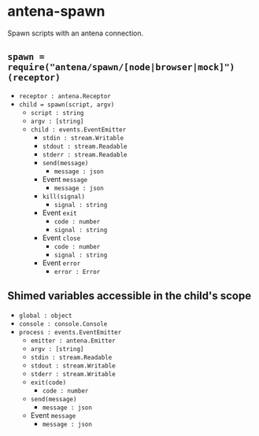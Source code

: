 
# antena-spawn

Spawn scripts with an antena connection.

## `spawn = require("antena/spawn/[node|browser|mock]")(receptor)`

* `receptor : antena.Receptor`
* `child = spawn(script, argv)`
  * `script : string`
  * `argv : [string]`
  * `child : events.EventEmitter`
    * `stdin : stream.Writable`
    * `stdout : stream.Readable`
    * `stderr : stream.Readable`
    * `send(message)`
      * `message : json`
    * Event `message`
      * `message : json`
    * `kill(signal)`
      * `signal : string`
    * Event `exit`
      * `code : number`
      * `signal : string`
    * Event `close`
      * `code : number`
      * `signal : string`
    * Event `error`
      * `error : Error`

## Shimed variables accessible in the child's scope

* `global : object`
* `console : console.Console`
* `process : events.EventEmitter`
    * `emitter : antena.Emitter`
    * `argv : [string]`
    * `stdin : stream.Readable`
    * `stdout : stream.Writable`
    * `stderr : stream.Writable`
    * `exit(code)`
      * `code : number`
    * `send(message)`
      * `message : json`
    * Event `message`
      * `message : json`
